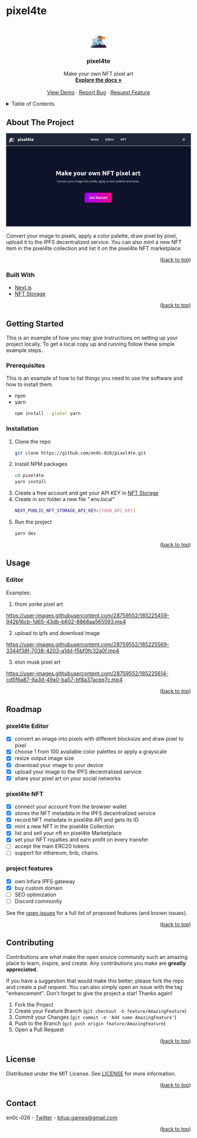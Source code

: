 # pixel4te

<!-- Improved compatibility of back to top link: See: https://github.com/othneildrew/Best-README-Template/pull/73 -->
<a name="readme-top"></a>


<!-- PROJECT LOGO -->
<br />
<div align="center">
  <a href="https://github.com/en0c-026/pixel4te">
    <img src="public/favicon.png" alt="Logo" width="48" height="48">
  </a>

<h3 align="center">pixel4te</h3>

  <p align="center">
    Make your own NFT pixel art
    <br />
    <a href="https://github.com/en0c-026/pixel4te/tree/master/docs"><strong>Explore the docs »</strong></a>
    <br />
    <br />
    <a href="https://pixel4te.vercel.app">View Demo</a>
    ·
    <a href="https://github.com/en0c-026/pixel4te/issues/new?title=Bug: ">Report Bug</a>
    ·
    <a href="https://github.com/en0c-026/pixel4te/issues/new?title=Feature: ">Request Feature</a>
  </p>
</div>



<!-- TABLE OF CONTENTS -->
<details>
  <summary>Table of Contents</summary>
  <ol>
    <li>
      <a href="#about-the-project">About The Project</a>
      <ul>
        <li><a href="#built-with">Built With</a></li>
      </ul>
    </li>
    <li>
      <a href="#getting-started">Getting Started</a>
      <ul>
        <li><a href="#prerequisites">Prerequisites</a></li>
        <li><a href="#installation">Installation</a></li>
      </ul>
    </li>
    <li><a href="#usage">Usage</a></li>
    <li><a href="#roadmap">Roadmap</a></li>
    <li><a href="#contributing">Contributing</a></li>
    <li><a href="#license">License</a></li>
    <li><a href="#contact">Contact</a></li>
    <li><a href="#acknowledgments">Acknowledgments</a></li>
  </ol>
</details>



<!-- ABOUT THE PROJECT -->
## About The Project

![](https://github.com/en0c-026/pixel4te/blob/master/docs/screenshot/home.png)

Convert your image to pixels, apply a color palette, draw pixel by pixel, upload it to the IPFS decentralized service. You can also mint a new NFT item in the pixel4te collection and list it on the pixel4te NFT marketplace.

<p align="right">(<a href="#readme-top">back to top</a>)</p>



### Built With

* [Next.js](https://nextjs.org)
* [NFT Storage](https://nft.storage)

<p align="right">(<a href="#readme-top">back to top</a>)</p>



<!-- GETTING STARTED -->
## Getting Started

This is an example of how you may give instructions on setting up your project locally.
To get a local copy up and running follow these simple example steps.

### Prerequisites

This is an example of how to list things you need to use the software and how to install them.
* npm
* yarn
  ```sh
  npm install --global yarn
  ```

### Installation

1. Clone the repo
   ```sh
   git clone https://github.com/en0c-026/pixel4te.git
   ```
2. Install NPM packages
   ```sh
   cd pixel4te
   yarn install
   ```
3. Create a free account and get your API KEY in [NFT Storage](https://nft.storage)
4. Create in src folder a new file ".env.local"
   ```sh
   NEXT_PUBLIC_NFT_STORAGE_API_KEY=[YOUR_API_KEY]
   ```
5. Run the project
   ```sh
   yarn dev
   ```
  

<p align="right">(<a href="#readme-top">back to top</a>)</p>



<!-- USAGE EXAMPLES -->
## Usage

### Editor

Examples: 

1. thom yorke pixel art

https://user-images.githubusercontent.com/28759552/185225459-942b16cb-1d65-43db-b602-8868aa565593.mp4

2. upload to ipfs and download image

https://user-images.githubusercontent.com/28759552/185225569-3344f38f-7038-4203-a1dd-f5bf0fc32a0f.mp4

3. elon musk pixel art

https://user-images.githubusercontent.com/28759552/185225614-cd5f6a87-9a3d-49a0-ba57-bf8a37acee7c.mp4



<p align="right">(<a href="#readme-top">back to top</a>)</p>



<!-- ROADMAP -->
## Roadmap


### pixel4te Editor
- [x] convert an image into pixels with different blocksize and draw pixel to pixel
- [x] choose 1 from 100 available color palettes or apply a grayscale
- [x] resize output image size
- [x] download your image to your device
- [x] upload your image to the IPFS decentralized service
- [x] share your pixel art on your social networks

### pixel4te NFT
- [x] connect your account from the browser wallet
- [x] stores the NFT metadata in the IPFS decentralized service
- [x] record NFT metadata in pixel4te API and gets its ID
- [x] mint a new NFT in the pixel4te Collection
- [x] list and sell your nft en pixel4te Marketplace
- [x] set your NFT royalties and earn profit on every transfer
- [ ] accept the main ERC20 tokens
- [ ] support for ethereum, bnb, chains.

### project features
- [x] own Infura IPFS gateway
- [x] buy custom domain
- [ ] SEO optimization
- [ ] Discord community

See the [open issues](https://github.com/en0c-026/pixel4te/issues) for a full list of proposed features (and known issues).

<p align="right">(<a href="#readme-top">back to top</a>)</p>


<!-- CONTRIBUTING -->
## Contributing

Contributions are what make the open source community such an amazing place to learn, inspire, and create. Any contributions you make are **greatly appreciated**.

If you have a suggestion that would make this better, please fork the repo and create a pull request. You can also simply open an issue with the tag "enhancement".
Don't forget to give the project a star! Thanks again!

1. Fork the Project
2. Create your Feature Branch (`git checkout -b feature/AmazingFeature`)
3. Commit your Changes (`git commit -m 'Add some AmazingFeature'`)
4. Push to the Branch (`git push origin feature/AmazingFeature`)
5. Open a Pull Request

<p align="right">(<a href="#readme-top">back to top</a>)</p>



<!-- LICENSE -->
## License

Distributed under the MIT License. See [LICENSE](https://github.com/en0c-026/pixel4te/blob/master/LICENSE.md) for more information.

<p align="right">(<a href="#readme-top">back to top</a>)</p>



<!-- CONTACT -->
## Contact

en0c-026 - [Twitter](https://twitter.com/ben_ya_1) - bitup.games@gmail.com

<p align="right">(<a href="#readme-top">back to top</a>)</p>


<!-- MARKDOWN LINKS & IMAGES -->
<!-- https://www.markdownguide.org/basic-syntax/#reference-style-links -->
[contributors-shield]: https://img.shields.io/github/contributors/github_username/repo_name.svg?style=for-the-badge
[contributors-url]: https://github.com/github_username/repo_name/graphs/contributors
[forks-shield]: https://img.shields.io/github/forks/github_username/repo_name.svg?style=for-the-badge
[forks-url]: https://github.com/github_username/repo_name/network/members
[stars-shield]: https://img.shields.io/github/stars/github_username/repo_name.svg?style=for-the-badge
[stars-url]: https://github.com/github_username/repo_name/stargazers
[issues-shield]: https://img.shields.io/github/issues/github_username/repo_name.svg?style=for-the-badge
[issues-url]: https://github.com/github_username/repo_name/issues
[license-shield]: https://img.shields.io/github/license/github_username/repo_name.svg?style=for-the-badge
[license-url]: https://github.com/github_username/repo_name/blob/master/LICENSE.txt
[linkedin-shield]: https://img.shields.io/badge/-LinkedIn-black.svg?style=for-the-badge&logo=linkedin&colorB=555
[linkedin-url]: https://linkedin.com/in/linkedin_username
[product-screenshot]: images/screenshot.png
[Next.js]: https://img.shields.io/badge/next.js-000000?style=for-the-badge&logo=nextdotjs&logoColor=white
[Next-url]: https://nextjs.org/
[React.js]: https://img.shields.io/badge/React-20232A?style=for-the-badge&logo=react&logoColor=61DAFB
[React-url]: https://reactjs.org/
[Vue.js]: https://img.shields.io/badge/Vue.js-35495E?style=for-the-badge&logo=vuedotjs&logoColor=4FC08D
[Vue-url]: https://vuejs.org/
[Angular.io]: https://img.shields.io/badge/Angular-DD0031?style=for-the-badge&logo=angular&logoColor=white
[Angular-url]: https://angular.io/
[Svelte.dev]: https://img.shields.io/badge/Svelte-4A4A55?style=for-the-badge&logo=svelte&logoColor=FF3E00
[Svelte-url]: https://svelte.dev/
[Laravel.com]: https://img.shields.io/badge/Laravel-FF2D20?style=for-the-badge&logo=laravel&logoColor=white
[Laravel-url]: https://laravel.com
[Bootstrap.com]: https://img.shields.io/badge/Bootstrap-563D7C?style=for-the-badge&logo=bootstrap&logoColor=white
[Bootstrap-url]: https://getbootstrap.com
[JQuery.com]: https://img.shields.io/badge/jQuery-0769AD?style=for-the-badge&logo=jquery&logoColor=white
[JQuery-url]: https://jquery.com 
